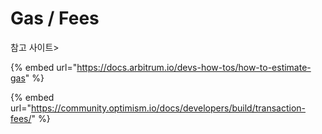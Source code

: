 # Gas / Fees

참고 사이트>

{% embed url="https://docs.arbitrum.io/devs-how-tos/how-to-estimate-gas" %}

{% embed url="https://community.optimism.io/docs/developers/build/transaction-fees/" %}

